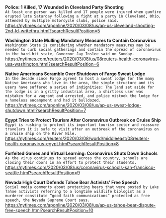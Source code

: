 **Police: 1 Killed, 17 Wounded in Cleveland Party Shooting**\
`At least one person was killed and 17 people were injured when gunfire erupted late Saturday following a fight at a party in Cleveland, Ohio, attended by multiple motorcycle clubs, police said.`\
https://nytimes.com/aponline/2020/03/08/us/ap-us-cleveland-shooting-2nd-ld-writethru.html?searchResultPosition=5

**Washington State Mulling Mandatory Measures to Contain Coronavirus**\
`Washington State is considering whether mandatory measures may be needed to curb social gatherings and contain the spread of coronavirus in the hard-hit state, Governor Jay Inslee said on Sunday.`\
https://nytimes.com/reuters/2020/03/08/us/08reuters-health-coronavirus-usa-washington.html?searchResultPosition=6

**Native Americans Scramble Over Shutdown of Fargo Sweat Lodge**\
`In the decade since Fargo agreed to host a sweat lodge for the many Native Americans who live in the area, the simple structure and its users have suffered a series of indignities: The land set aside for the lodge is in a gritty industrial area, a shirtless user was mistaken for a vagrant and arrested, and police mistook the lodge for a homeless encampment and had it bulldozed.`\
https://nytimes.com/aponline/2020/03/08/us/ap-us-sweat-lodge-shutdown.html?searchResultPosition=7

**Egypt Tries to Protect Tourism After Coronavirus Outbreak on Cruise Ship**\
`Egypt is rushing to protect its important tourism sector and reassure travelers it is safe to visit after an outbreak of the coronavirus on a cruise ship on the River Nile. `\
https://nytimes.com/reuters/2020/03/08/world/middleeast/08reuters-health-coronavirus-egypt.html?searchResultPosition=8

**Forfeited Games and Virtual Learning: Coronavirus Shuts Down Schools**\
`As the virus continues to spread across the country, schools are closing their doors in an effort to protect their students.`\
https://nytimes.com/2020/03/08/us/coronavirus-schools-san-francisco-seattle.html?searchResultPosition=9

**Nevada High Court Defends Tahoe Bear Activists' Free Speech**\
`Social media comments about protecting bears that were posted by Lake Tahoe activists referring to a longtime wildlife biologist as a murderer constitute “good faith communications” protected as free speech, the Nevada Supreme Court says.`\
https://nytimes.com/aponline/2020/03/08/us/ap-us-tahoe-bear-dispute-free-speech.html?searchResultPosition=10

